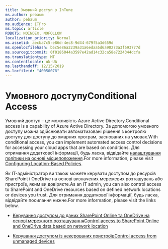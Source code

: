 ```yaml
---
title: Умовний доступ з InTune
ms.author: pebaum
author: pebaum
ms.audience: ITPro
ms.topic: article
ROBOTS: NOINDEX, NOFOLLOW
localization_priority: Normal
ms.assetid: aecba7c5-e86d-4ec8-9d44-679f5a3d659d
ms.openlocfilehash: b5c5e86a2239a31a6edaa5d6a90273a3f593777d
ms.sourcegitcommit: 0f0186044a3597e42ad14c32ca58e7224344dcfa
ms.translationtype: MT
ms.contentlocale: uk-UA
ms.lasthandoff: 12/15/2019
ms.locfileid: "40050078"
---
```

# <a name="conditional-access"></a><span data-ttu-id="b7ba1-102">Умовного доступу</span><span class="sxs-lookup"><span data-stu-id="b7ba1-102">Conditional Access</span></span>

<span data-ttu-id="b7ba1-103">Умовний доступ – це можливість Azure Active Directory.</span><span class="sxs-lookup"><span data-stu-id="b7ba1-103">Conditional access is a capability of Azure Active Directory.</span></span> <span data-ttu-id="b7ba1-104">За допомогою умовного доступу можна здійснювати автоматизовані рішення з контролю доступу для доступу до хмарних програм, заснованих на умовах.</span><span class="sxs-lookup"><span data-stu-id="b7ba1-104">With conditional access, you can implement automated access control decisions for accessing your cloud apps that are based on conditions.</span></span> <span data-ttu-id="b7ba1-105">Для отримання додаткової інформації, будь ласка, відвідайте [налаштування політики на основі місцеположення](https://docs.microsoft.com/azure/active-directory/conditional-access/overview).</span><span class="sxs-lookup"><span data-stu-id="b7ba1-105">For more information, please visit [Configuring Location-Based Policies](https://docs.microsoft.com/azure/active-directory/conditional-access/overview).</span></span>

<span data-ttu-id="b7ba1-106">Як ІТ-адміністратор ви також можете керувати доступом до ресурсів SharePoint і OneDrive на основі визначених мережевих розташувань або пристроїв, яким ви довіряєте.</span><span class="sxs-lookup"><span data-stu-id="b7ba1-106">As an IT admin, you can also control access to SharePoint and OneDrive resources based on defined network locations or devices you trust.</span></span> <span data-ttu-id="b7ba1-107">Для отримання додаткової інформації, будь ласка, відвідайте посилання нижче.</span><span class="sxs-lookup"><span data-stu-id="b7ba1-107">For more information, please visit the links below.</span></span>

- [<span data-ttu-id="b7ba1-108">Керування доступом до даних SharePoint Online та OneDrive на основі мережного розташування</span><span class="sxs-lookup"><span data-stu-id="b7ba1-108">Control access to SharePoint Online and OneDrive data based on network location</span></span>](https://docs.microsoft.com/sharepoint/control-access-based-on-network-location)

- [<span data-ttu-id="b7ba1-109">Керування доступом із некерованих пристроїв</span><span class="sxs-lookup"><span data-stu-id="b7ba1-109">Control access from unmanaged devices</span></span>](https://docs.microsoft.com/sharepoint/control-access-from-unmanaged-devices)

